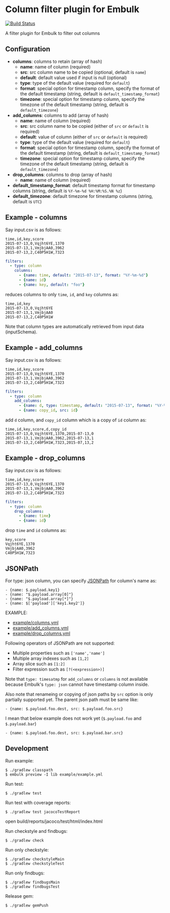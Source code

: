 # Column filter plugin for Embulk

[![Build Status](https://secure.travis-ci.org/sonots/embulk-filter-column.png?branch=master)](http://travis-ci.org/sonots/embulk-filter-column)

A filter plugin for Embulk to filter out columns

## Configuration

- **columns**: columns to retain (array of hash)
  - **name**: name of column (required)
  - **src**: src column name to be copied (optional, default is `name`)
  - **default**: default value used if input is null (optional)
  - **type**: type of the default value (required for `default`)
  - **format**: special option for timestamp column, specify the format of the default timestamp (string, default is `default_timestamp_format`)
  - **timezone**: special option for timestamp column, specify the timezone of the default timestamp (string, default is `default_timezone`)
- **add_columns**: columns to add (array of hash)
  - **name**: name of column (required)
  - **src**: src column name to be copied (either of `src` or `default` is required)
  - **default**: value of column (either of `src` or `default` is required)
  - **type**: type of the default value (required for `default`)
  - **format**: special option for timestamp column, specify the format of the default timestamp (string, default is `default_timestamp_format`)
  - **timezone**: special option for timestamp column, specify the timezone of the default timestamp (string, default is `default_timezone`)
- **drop_columns**: columns to drop (array of hash)
  - **name**: name of column (required)
- **default_timestamp_format**: default timestamp format for timestamp columns (string, default is `%Y-%m-%d %H:%M:%S.%N %z`)
- **default_timezone**: default timezone for timestamp columns (string, default is `UTC`)

## Example - columns

Say input.csv is as follows:

```
time,id,key,score
2015-07-13,0,Vqjht6YE,1370
2015-07-13,1,VmjbjAA0,3962
2015-07-13,2,C40P5H1W,7323
```

```yaml
filters:
  - type: column
    columns:
      - {name: time, default: "2015-07-13", format: "%Y-%m-%d"}
      - {name: id}
      - {name: key, default: "foo"}
```

reduces columns to only `time`, `id`, and `key` columns as:

```
time,id,key
2015-07-13,0,Vqjht6YE
2015-07-13,1,VmjbjAA0
2015-07-13,2,C40P5H1W
```

Note that column types are automatically retrieved from input data (inputSchema).

## Example - add_columns

Say input.csv is as follows:

```
time,id,key,score
2015-07-13,0,Vqjht6YE,1370
2015-07-13,1,VmjbjAA0,3962
2015-07-13,2,C40P5H1W,7323
```

```yaml
filters:
  - type: column
    add_columns:
      - {name: d, type: timestamp, default: "2015-07-13", format: "%Y-%m-%d"}
      - {name: copy_id, src: id}
```

add `d` column, and `copy_id` column which is a copy of `id` column as:

```
time,id,key,score,d,copy_id
2015-07-13,0,Vqjht6YE,1370,2015-07-13,0
2015-07-13,1,VmjbjAA0,3962,2015-07-13,1
2015-07-13,2,C40P5H1W,7323,2015-07,13,2
```

## Example - drop_columns

Say input.csv is as follows:

```
time,id,key,score
2015-07-13,0,Vqjht6YE,1370
2015-07-13,1,VmjbjAA0,3962
2015-07-13,2,C40P5H1W,7323
```

```yaml
filters:
  - type: column
    drop_columns:
      - {name: time}
      - {name: id}
```

drop `time` and `id` columns as:

```
key,score
Vqjht6YE,1370
VmjbjAA0,3962
C40P5H1W,7323
```

## JSONPath

For type: json column, you can specify [JSONPath](http://goessner.net/articles/JsonPath/) for column's name as:

```
- {name: $.payload.key1}
- {name: "$.payload.array[0]"}
- {name: "$.payload.array[*]"}
- {name: $['payload']['key1.key2']}
```

EXAMPLE:

* [example/columns.yml](example/columns.yml)
* [example/add_columns.yml](example/add_columns.yml)
* [example/drop_columns.yml](example/drop_columns.yml)

Following operators of JSONPath are not supported:

* Multiple properties such as `['name','name']`
* Multiple array indexes such as `[1,2]`
* Array slice such as `[1:2]`
* Filter expression such as `[?(<expression>)]`

Note that `type: timesatmp` for `add_columns` or `columns` is not available because Embulk's `type: json` cannot have timestamp column inside.

Also note that renameing or copying of json paths by `src` option is only partially supported yet. The parent json path must be same like:

```
- {name: $.payload.foo.dest, src: $.payload.foo.src}
```

I mean that below example does not work yet (`$.payload.foo` and `$.payload.bar`)

```
- {name: $.payload.foo.dest, src: $.payload.bar.src}
```

## Development

Run example:

```
$ ./gradlew classpath
$ embulk preview -I lib example/example.yml
```

Run test:

```
$ ./gradlew test
```

Run test with coverage reports:

```
$ ./gradlew test jacocoTestReport
```

open build/reports/jacoco/test/html/index.html

Run checkstyle and findbugs:

```
$ ./gradlew check
```

Run only checkstyle:

```
$ ./gradlew checkstyleMain
$ ./gradlew checkstyleTest
```

Run only findbugs:

```
$ ./gradlew findbugsMain
$ ./gradlew findbugsTest
```

Release gem:

```
$ ./gradlew gemPush
```
